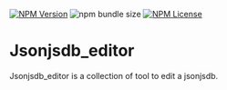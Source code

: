 [![NPM Version](https://img.shields.io/npm/v/jsonjsdb_editor)](https://www.npmjs.com/package/jsonjsdb_editor)
![npm bundle size](https://img.shields.io/bundlephobia/minzip/jsonjsdb_editor)
[![NPM License](https://img.shields.io/npm/l/jsonjsdb_editor)](../LICENSE)

# Jsonjsdb_editor
Jsonjsdb_editor is a collection of tool to edit a jsonjsdb.
